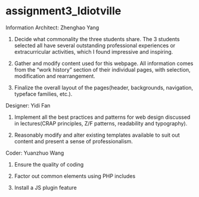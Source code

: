 # assignment3_Idiotville

Information Architect: Zhenghao Yang

1. Decide what commonality the three students share. The 3 students selected all have several outstanding professional experiences or extracurricular activities, which I found impressive and inspiring.

2. Gather and modify content used for this webpage. All information comes from the “work history” section of their individual pages, with selection, modification and rearrangement.

3. Finalize the overall layout of the pages(header, backgrounds, navigation, typeface families, etc.).



Designer: Yidi Fan

1. Implement all the best practices and patterns for web design discussed in lectures(CRAP principles, Z/F patterns, readability and typography).

2. Reasonably modify and alter existing templates available to suit out content and present a sense of professionalism.



Coder: Yuanzhuo Wang

1. Ensure the quality of coding

2. Factor out common elements using PHP includes

3. Install a JS plugin feature